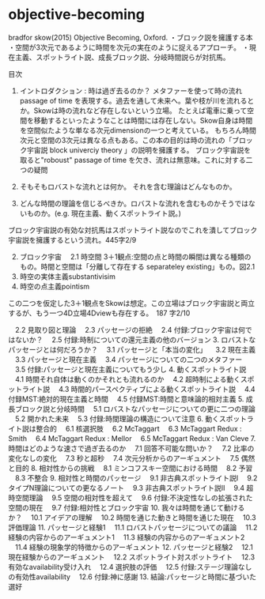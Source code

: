 # objective-becoming
bradfor skow(2015) Objective Becoming, Oxford.
・ブロック説を擁護する本
・空間が3次元であるように時間を次元の実在のように捉えるアプローチ。
・現在主義、スポットライト説、成長ブロック説、分岐時間説らが対抗馬。

目次
1. イントロダクション : 時は過ぎ去るのか？
メタファーを使って時の流れ passage of time を表現する。過去を通して未来へ。葉や枝が川を流れるとか。Skowは時の流れなど存在しないという立場。
たとえば電車に乗って空間を移動するといったようなことは時間には存在しない。Skow自身は時間を空間似たような単なる次元dimensionの一つと考えている。
もちろん時間次元と空間の3次元は異なる点もある。この本の目的は時の流れの「ブロック宇宙説 block univerciy theory 」の説明を擁護する。
ブロック宇宙説を取ると"roboust" passage of time を欠き、流れは無意味。これに対する二つの疑問

1. そもそもロバストな流れとは何か。 それを含む理論はどんなものか。
2. どんな時間の理論を信じるべきか。ロバストな流れを含むものかそうではないものか。(e.g. 現在主義、動くスポットライト説。)

ブロック宇宙説の有効な対抗馬はスポットライト説なのでこれを潰してブロック宇宙説を擁護するという流れ。445字2/9

2. ブロック宇宙
　2.1 時空間
 3＋1観点:空間の点と時間の瞬間は異なる種類のもの。時間と空間は「分離して存在する separateley existing」もの。図2.1
 1. 時空の実体主義substantivisim
 2. 時空の点主義pointism
 
 この二つを仮定した3＋1観点をSkowは想定。この立場はブロック宇宙説と両立するが、もう一つ4D立場4Dviewも存在する。　187 字2/10
 
 
　2.2 見取り図と理論
　2.3 パッセージの拒絶
　2.4 付録:ブロック宇宙は何ではないか？
　2.5 付録:時制についての還元主義の他のバージョン
3. ロバストなパッセージとは何だろうか？
　3.1 パッセージと「本当の変化」
　3.2 現在主義
　3.3 パッセージと現在主義
　3.4 パッセージについての二つのメタファー
　3.5 付録:パッセージと現在主義についてもう少し
4. 動くスポットライト説
　4.1 時間それ自体は動くのかそれとも流れるのか
　4.2 超時制による動くスポットライト説
　4.3 時間的パースペクティブによる動くスポットライト説
　4.4 付録MST:絶対的現在主義と時間
　4.5 付録MST:時間と意味論的相対主義
5. 成長ブロック説と分岐時間
　5.1 ロバストなパッセージについての更に二つの理論
　5.2 開かれた未来
　5.3 付録:時間理論の構造について注意
6. 動くスポットライト説は整合的
　6.1 核選択肢
　6.2 McTaggart
　6.3 McTaggart Redux : Smith
　6.4 McTaggart Redux : Mellor
　6.5 McTaggart Redux : Van Cleve
7. 時間はどのような速さで過ぎ去るのか
　7.1 回答不可能な問いか？
　7.2 比率の変化なしの変化
　7.3 秒と超秒
　7.4 次元分析からのアーギュメント
　7.5 偶然と目的
8. 相対性からの挑戦
　8.1 ミンコフスキー空間における時間
　8.2 予習
　8.3 不整合
9. 相対性と時間のパッセージ
　9.1 非古典スポットライト説I
　9.2 タイプN理論についての更なるノート
　9.3 非古典スポットライト説II 
　9.4 超時空間理論
　9.5 空間の相対性を超えて
　9.6 付録:不決定性なしの拡張された空間の現在
　9.7 付録:相対性とブロック宇宙
10. 我々は時間を通じて動けるか？
　10.1 アイデアの理解
　10.2 時間を通じた動きと時間を通じた現在
　10.3 評価理論
11. パッセージと経験1
　11.1 ロバストパッセージについての議論
　11.2 経験の内容からのアーギュメント1
　11.3 経験の内容からのアーギュメント2
　11.4 経験の現象学的特徴からのアーギュメント
12. パッセージと経験2 
　12.1 現在経験からのアーギュメント
　12.2 スポットライト対スポットライト
　12.3 有効なavailability受け入れ
　12.4 選択肢の評価
　12.5 付録:ステージ理論なしの有効性availability
　12.6 付録:神に感謝
13. 結論:パッセージと時間に基づいた選好

